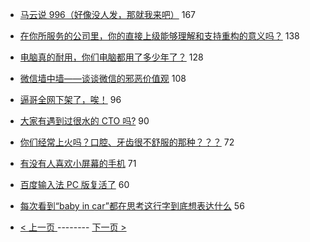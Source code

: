 - [马云说 996（好像没人发，那就我来吧）](https://www.v2ex.com/t/554457) 167
- [在你所服务的公司里，你的直接上级能够理解和支持重构的意义吗？](https://www.v2ex.com/t/554366) 138
- [电脑真的耐用，你们电脑都用了多少年了？](https://www.v2ex.com/t/554389) 128
- [微信墙中墙——谈谈微信的邪恶价值观](https://www.v2ex.com/t/554454) 108
- [逼哥全网下架了，唉！](https://www.v2ex.com/t/554483) 96
- [大家有遇到过很水的 CTO 吗?](https://www.v2ex.com/t/554267) 90
- [你们经常上火吗？口腔、牙齿很不舒服的那种？？？](https://www.v2ex.com/t/554253) 72
- [有没有人喜欢小屏幕的手机](https://www.v2ex.com/t/554261) 71
- [百度输入法 PC 版复活了](https://www.v2ex.com/t/554344) 60
- [每次看到“baby in car”都在思考这行字到底想表达什么](https://www.v2ex.com/t/554304) 56

-   [ < 上一页 ](https://github.com/able8/v2ex-hot-record/blob/master/2019-04-11.md) -------- [ 下一页 > ](https://github.com/able8/v2ex-hot-record/blob/master/2019-04-13.md)
